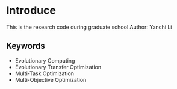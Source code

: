 # Introduce

This is the research code during graduate school
Author: Yanchi Li

## Keywords

- Evolutionary Computing
- Evolutionary Transfer Optimization
- Multi-Task Optimization
- Multi-Objective Optimization